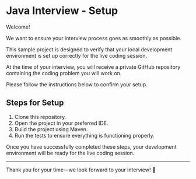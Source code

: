 # Java Interview - Setup

Welcome!

We want to ensure your interview process goes as smoothly as possible.

This sample project is designed to verify that your local development environment is set up correctly for the live coding session.

At the time of your interview, you will receive a private GitHub repository containing the coding problem you will work on.

Please follow the instructions below to confirm your setup.

## Steps for Setup

1. Clone this repository.
2. Open the project in your preferred IDE.
3. Build the project using Maven.
4. Run the tests to ensure everything is functioning properly.

Once you have successfully completed these steps, your development environment will be ready for the live coding session.

---

Thank you for your time—we look forward to your interview! 🚀
